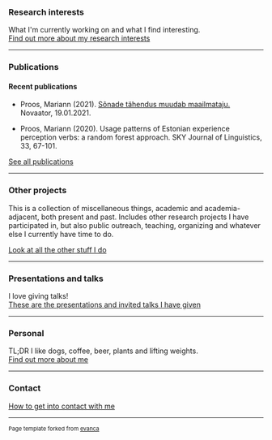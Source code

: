 <meta name="google-site-verification" content="_4rdjW8chfgTFVVAQwum-KDMUsislYZuixTpvwtZy44" />

### Research interests 

What I'm currently working on and what I find interesting.  
[Find out more about my research interests](/research)

---

### Publications

#### Recent publications

- Proos, Mariann (2021). [Sõnade tähendus muudab maailmataju.](https://novaator.err.ee/1608078214/sonade-tahendus-muudab-maailmataju) Novaator, 19.01.2021.

- Proos, Mariann (2020). Usage patterns of Estonian experience perception verbs: a random forest approach. SKY Journal of Linguistics, 33, 67-101.

[See all publications](/publications)

---
### Other projects

This is a collection of miscellaneous things, academic and academia-adjacent, both present and past. Includes other research projects I have participated in, but also public outreach, teaching, organizing and whatever else I currently have time to do.

[Look at all the other stuff I do](/other)

---

### Presentations and talks

I love giving talks!  
[These are the presentations and invited talks I have given](/presentations)

---

### Personal

TL;DR I like dogs, coffee, beer, plants and lifting weights.  
[Find out more about me](/personal)

---

### Contact

[How to get into contact with me](/contacts)

---
<p style="font-size:11px">Page template forked from <a href="https://github.com/evanca/quick-portfolio">evanca</a></p>
<!-- Remove above link if you don't want to attibute -->
